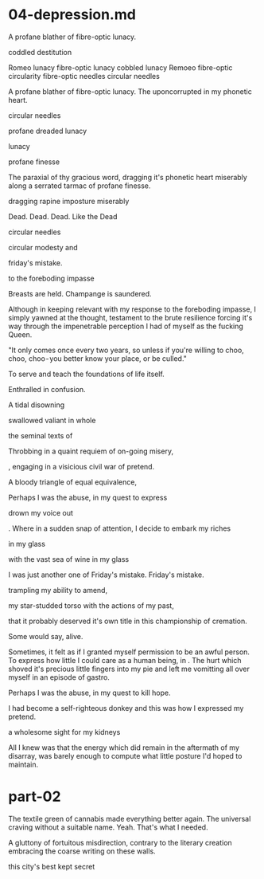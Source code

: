 # 04-depression.md

A profane blather of fibre-optic lunacy.

coddled destitution

Romeo lunacy
fibre-optic lunacy
cobbled lunacy
Remoeo
fibre-optic circularity
fibre-optic needles
circular needles

A profane blather of fibre-optic lunacy.
The uponcorrupted in my phonetic heart.

circular needles

profane dreaded lunacy

lunacy

profane finesse

The paraxial of thy gracious word, dragging it's phonetic heart miserably along a serrated tarmac of profane finesse.

dragging rapine imposture miserably

Dead. Dead. Dead. Like the Dead

circular needles

circular modesty and

friday's mistake.

to the foreboding impasse


Breasts are held. Champange is saundered.



Although in keeping relevant with my response to the foreboding impasse, I simply yawned at the thought, testament to the brute resilience forcing it's way through the impenetrable perception I had of myself as the fucking Queen.

"It only comes once every two years, so unless if you're willing to choo, choo, choo - you better know your place, or be culled." 

To serve and teach the foundations of life itself.

Enthralled in confusion.

A tidal disowning

swallowed valiant in whole

the seminal texts of

Throbbing in a quaint requiem of on-going misery,

, engaging in a visicious civil war of pretend.

A bloody triangle of equal equivalence,

Perhaps I was the abuse, in my quest to express

drown my voice out

. Where in a sudden snap of attention, I decide to embark my riches

 in my glass

 with the vast sea of wine in my glass

 I was just another one of Friday's mistake.
Friday's mistake.

trampling my ability to amend,

my star-studded torso with the actions of my past,

that it probably deserved it's own title in this championship of cremation.

 Some would say, alive.



Sometimes, it felt as if I granted myself permission to be an awful person. To express how little I could care as a human being, in .   The hurt which shoved it's precious little fingers into my pie and left me vomitting all over myself in an episode of gastro.

 Perhaps I was the abuse, in my quest to kill hope.

I had become a self-righteous donkey and this was how I expressed my pretend.

 a wholesome sight for my kidneys

All I knew was that the energy which did remain in the aftermath of my disarray, was barely enough to compute what little posture I'd hoped to maintain.

 # part-02


The textile green of cannabis made everything better again. The universal craving without a suitable name. Yeah. That's what I needed.

A gluttony of fortuitous misdirection, contrary to the literary creation embracing the coarse writing on these walls.

this city's best kept secret